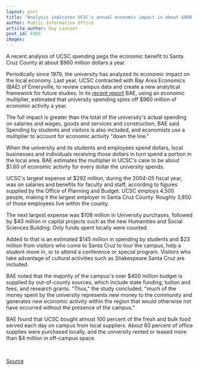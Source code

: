 ```yaml
---
layout: post
title: "Analysis indicates UCSC's annual economic impact is about $960 million"
author: Public Information Office
article_author: Guy Lasnier
post_id: 8305
images:
---
```


<a name="content" id="content"></a>
<p>
  A recent analysis of UCSC spending pegs the economic benefit to Santa Cruz County at about $960 million dollars a year.
</p>
<p>
  Periodically since 1979, the university has analyzed its economic impact on the local economy. Last year, UCSC contracted with Bay Area Economics (BAE) of Emeryville, to review campus data and create a new analytical framework for future studies. In its <a href="http://planning.ucsc.edu/budget/economic_impact/">recent report</a> BAE, using an economic multiplier, estimated that university spending spins off $960 million of economic activity a year.
</p>
<p>
  The full impact is greater than the total of the university's actual spending on salaries and wages, goods and services and construction, BAE said. Spending by students and visitors is also included, and economists use a multiplier to account for economic activity "down the line."
</p>
<p>
  When the university and its students and employees spend dollars, local businesses and individuals receiving those dollars in turn spend a portion in the local area. BAE estimates the multiplier in UCSC's case to be about $1.60 of economic activity for every dollar the university spends.
</p>
<p>
  UCSC's largest expense at $292 million, during the 2004-05 fiscal year, was on salaries and benefits for faculty and staff, according to figures supplied by the Office of Planning and Budget. UCSC employs 4,500 people, making it the largest employer in Santa Cruz County. Roughly 3,850 of those employees live within the county.
</p>
<p>
  The next largest expense was $108 million in University purchases, followed by $40 million in capital projects such as the new Humanities and Social Sciences Building. Only funds spent locally were counted.
</p>
<p>
  Added to that is an estimated $145 million in spending by students and $23 million from visitors who come to Santa Cruz to tour the campus, help a student move in, or to attend a conference or special program. Visitors who take advantage of cultural activities such as Shakespeare Santa Cruz are included.
</p>
<p>
  BAE noted that the majority of the campus's over $400 million budget is supplied by out-of-county sources, which include state funding, tuition and fees, and research grants. "Thus," the study concluded, "much of the money spent by the university represents new money to the community and generates new economic activity within the region that would otherwise not have occurred without the presence of the campus."
</p>
<p>
  BAE found that UCSC bought almost 100 percent of the fresh and bulk food served each day on campus from local suppliers. About 60 percent of office supplies were purchased locally, and the university rented or leased more than $4 million in off-campus space.
</p>
<p>
  <br>
</p>
<p><a href="http://www1.ucsc.edu/currents/06-07/10-09/impact.asp" title="Permalink to impact">Source</a></p>
